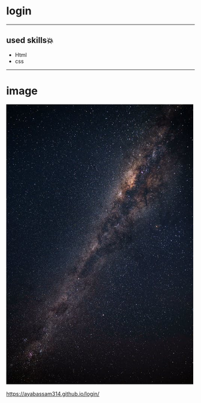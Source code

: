 # login
---
## used skills:boom:
* Html
* css
---
# image
![](img/photo-1257860.jpeg)

   https://ayabassam314.github.io/login/
